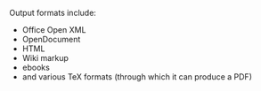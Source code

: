 Output formats include:
- Office Open XML
- OpenDocument
- HTML
- Wiki markup
- ebooks
- and various TeX formats (through which it can produce a PDF)
